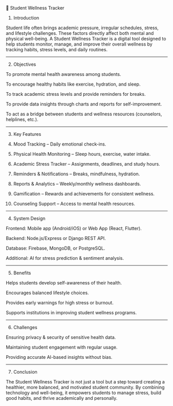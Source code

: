 📘 Student Wellness Tracker

1. Introduction

Student life often brings academic pressure, irregular schedules, stress, and lifestyle challenges. These factors directly affect both mental and physical well-being. A Student Wellness Tracker is a digital tool designed to help students monitor, manage, and improve their overall wellness by tracking habits, stress levels, and daily routines.


---

2. Objectives

To promote mental health awareness among students.

To encourage healthy habits like exercise, hydration, and sleep.

To track academic stress levels and provide reminders for breaks.

To provide data insights through charts and reports for self-improvement.

To act as a bridge between students and wellness resources (counselors, helplines, etc.).



---

3. Key Features

1. Mood Tracking – Daily emotional check-ins.


2. Physical Health Monitoring – Sleep hours, exercise, water intake.


3. Academic Stress Tracker – Assignments, deadlines, and study hours.


4. Reminders & Notifications – Breaks, mindfulness, hydration.


5. Reports & Analytics – Weekly/monthly wellness dashboards.


6. Gamification – Rewards and achievements for consistent wellness.


7. Counseling Support – Access to mental health resources.




---

4. System Design

Frontend: Mobile app (Android/iOS) or Web App (React, Flutter).

Backend: Node.js/Express or Django REST API.

Database: Firebase, MongoDB, or PostgreSQL.

Additional: AI for stress prediction & sentiment analysis.



---

5. Benefits

Helps students develop self-awareness of their health.

Encourages balanced lifestyle choices.

Provides early warnings for high stress or burnout.

Supports institutions in improving student wellness programs.



---

6. Challenges

Ensuring privacy & security of sensitive health data.

Maintaining student engagement with regular usage.

Providing accurate AI-based insights without bias.



---

7. Conclusion

The Student Wellness Tracker is not just a tool but a step toward creating a healthier, more balanced, and motivated student community. By combining technology and well-being, it empowers students to manage stress, build good habits, and thrive academically and personally.
